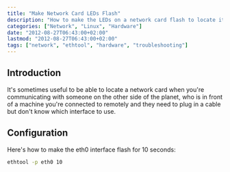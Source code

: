 ```yaml
---
title: "Make Network Card LEDs Flash"
description: "How to make the LEDs on a network card flash to locate it physically on a server or device."
categories: ["Network", "Linux", "Hardware"]
date: "2012-08-27T06:43:00+02:00"
lastmod: "2012-08-27T06:43:00+02:00"
tags: ["network", "ethtool", "hardware", "troubleshooting"]
---
```


## Introduction

It's sometimes useful to be able to locate a network card when you're communicating with someone on the other side of the planet, who is in front of a machine you're connected to remotely and they need to plug in a cable but don't know which interface to use.

## Configuration

Here's how to make the eth0 interface flash for 10 seconds:

```bash
ethtool -p eth0 10
```

